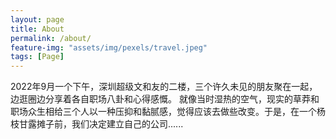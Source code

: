```yaml
---
layout: page
title: About
permalink: /about/
feature-img: "assets/img/pexels/travel.jpeg"
tags: [Page]
---
```


2022年9月一个下午，深圳超级文和友的二楼，三个许久未见的朋友聚在一起，边逛圈边分享着各自职场八卦和心得感慨。
就像当时湿热的空气，现实的草莽和职场众生相给三个人以一种压抑和黏腻感，觉得应该去做些改变。于是，在一个杨枝甘露摊子前，我们决定建立自己的公司......

